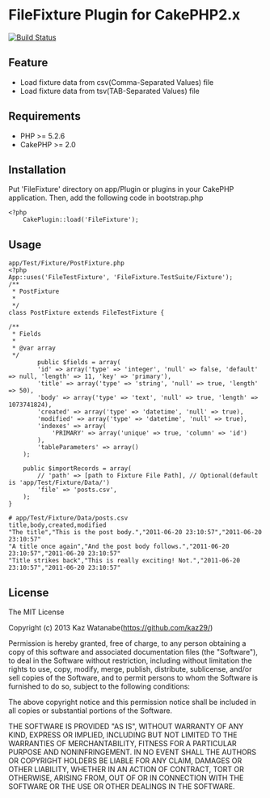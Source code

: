 # FileFixture Plugin for CakePHP2.x

[![Build Status](https://travis-ci.org/kaz29/FileFixture.png)](https://travis-ci.org/kaz29/FileFixture)

## Feature

- Load fixture data from csv(Comma-Separated Values) file
- Load fixture data from tsv(TAB-Separated Values) file

## Requirements

- PHP >= 5.2.6
- CakePHP >= 2.0

## Installation

Put 'FileFixture' directory on app/Plugin or plugins in your CakePHP application.
Then, add the following code in bootstrap.php

    <?php
        CakePlugin::load('FileFixture');

## Usage

	app/Test/Fixture/PostFixture.php
	<?php
	App::uses('FileTestFixture', 'FileFixture.TestSuite/Fixture');
	/**
	 * PostFixture
	 *
	 */
	class PostFixture extends FileTestFixture {

	/**
	 * Fields
	 *
	 * @var array
	 */
			public $fields = array(
			'id' => array('type' => 'integer', 'null' => false, 'default' => null, 'length' => 11, 'key' => 'primary'),
			'title' => array('type' => 'string', 'null' => true, 'length' => 50),
			'body' => array('type' => 'text', 'null' => true, 'length' => 1073741824),
			'created' => array('type' => 'datetime', 'null' => true),
			'modified' => array('type' => 'datetime', 'null' => true),
			'indexes' => array(
				'PRIMARY' => array('unique' => true, 'column' => 'id')
			),
			'tableParameters' => array()
		);

		public $importRecords = array(
			// 'path' => [path to Fixture File Path], // Optional(default is 'app/Test/Fixture/Data/')
			'file' => 'posts.csv',
		);
	}

	# app/Test/Fixture/Data/posts.csv
	title,body,created,modified
	"The title","This is the post body.","2011-06-20 23:10:57","2011-06-20 23:10:57"
	"A title once again","And the post body follows.","2011-06-20 23:10:57","2011-06-20 23:10:57"
	"Title strikes back","This is really exciting! Not.","2011-06-20 23:10:57","2011-06-20 23:10:57"

## License

The MIT License

Copyright (c) 2013 Kaz Watanabe(https://github.com/kaz29/)

Permission is hereby granted, free of charge, to any person obtaining a copy of this software and associated documentation files (the "Software"), to deal in the Software without restriction, including without limitation the rights to use, copy, modify, merge, publish, distribute, sublicense, and/or sell copies of the Software, and to permit persons to whom the Software is furnished to do so, subject to the following conditions:

The above copyright notice and this permission notice shall be included in all copies or substantial portions of the Software.

THE SOFTWARE IS PROVIDED "AS IS", WITHOUT WARRANTY OF ANY KIND, EXPRESS OR IMPLIED, INCLUDING BUT NOT LIMITED TO THE WARRANTIES OF MERCHANTABILITY, FITNESS FOR A PARTICULAR PURPOSE AND NONINFRINGEMENT. IN NO EVENT SHALL THE AUTHORS OR COPYRIGHT HOLDERS BE LIABLE FOR ANY CLAIM, DAMAGES OR OTHER LIABILITY, WHETHER IN AN ACTION OF CONTRACT, TORT OR OTHERWISE, ARISING FROM, OUT OF OR IN CONNECTION WITH THE SOFTWARE OR THE USE OR OTHER DEALINGS IN THE SOFTWARE.